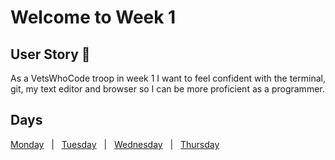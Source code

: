 # Welcome to Week 1

## **User Story** 📘

As a VetsWhoCode troop in week 1 I want to feel confident with the terminal, git, my text editor and browser so I can be more proficient as a programmer.

## Days

[Monday](Mon_wk1.md)&nbsp;&nbsp;&nbsp;|&nbsp;&nbsp;&nbsp;[Tuesday](Tues_wk1.md)&nbsp;&nbsp;&nbsp;|&nbsp;&nbsp;&nbsp;[Wednesday](Mon_wk1.md)&nbsp;&nbsp;&nbsp;|&nbsp;&nbsp;&nbsp;[Thursday](Mon_wk1.md)

